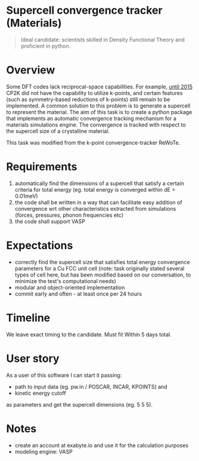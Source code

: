 # Supercell convergence tracker (Materials)

> Ideal candidate: scientists skilled in Density Functional Theory and proficient in python.

# Overview

Some DFT codes lack reciprocal-space capabilities. For example, [until 2015][1] CP2K did not have the capability to utilize k-points, and certain features (such as symmetry-based reductions of k-points) still remain to be implemented.
A common solution to this problem is to generate a supercell to represent the material.
The aim of this task is to create a python package that implements an automatic convergence tracking mechanism for a materials simulations engine. The convergence is tracked with respect to the supercell size of a crystalline material.

This task was modified from the k-point convergence-tracker ReWoTe.

# Requirements

1. automatically find the dimensions of a supercell that satisfy a certain criteria for total energy (eg. total energy is converged within dE = 0.01meV)
1. the code shall be written in a way that can facilitate easy addition of convergence wrt other characteristics extracted from simulations (forces, pressures, phonon frequencies etc)
1. the code shall support VASP

# Expectations

- correctly find the supercell size that satisfies total energy convergence parameters for a Cu FCC unit cell (note: task originally stated several types of cell here, but has been modified based on our conversation, to minimize the test's computational needs)
- modular and object-oriented implementation
- commit early and often - at least once per 24 hours

# Timeline

We leave exact timing to the candidate. Must fit Within 5 days total.

# User story

As a user of this software I can start it passing:

- path to input data (eg. pw.in / POSCAR, INCAR, KPOINTS) and
- kinetic energy cutoff

as parameters and get the supercell dimensions (eg. 5 5 5).

# Notes

- create an account at exabyte.io and use it for the calculation purposes
- modeling engine: VASP

[1]: <https://www.cp2k.org/faq:kpoints> "CP2K FAQ: Which features are working with k-point sampling in CP2K?"